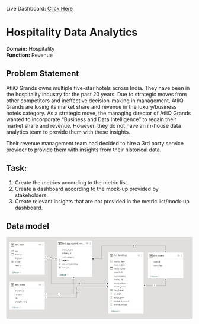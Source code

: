 Live Dashboard: [Click Here](https://www.novypro.com/project/hospitality-data-insights-dashboard)
<h1>Hospitality Data Analytics</h1>

<strong>Domain:</strong>  Hospitality       
<strong>Function:</strong> Revenue

<h2>Problem Statement</h2>
<p>
  AtliQ Grands owns multiple five-star hotels across India. They have been in the hospitality industry for the past 20 years. Due to strategic moves from other competitors and ineffective decision-making in management, AtliQ Grands are losing its market share and revenue in the luxury/business hotels category. As a strategic move, the managing director of AtliQ Grands wanted to incorporate “Business and Data Intelligence” to regain their market share and revenue. However, they do not have an in-house data analytics team to provide them with these insights.

Their revenue management team had decided to hire a 3rd party service provider to provide them with insights from their historical data.
</p>

<h2>Task:</h2>  

<ol>
<li>Create the metrics according to the metric list.</li>
<li>Create a dashboard according to the mock-up provided by stakeholders.</li>
<li>Create relevant insights that are not provided in the metric list/mock-up dashboard.</li>
</ol>

<h2>Data model</h2>
<img src="./images/Data model.jpg"></img>
